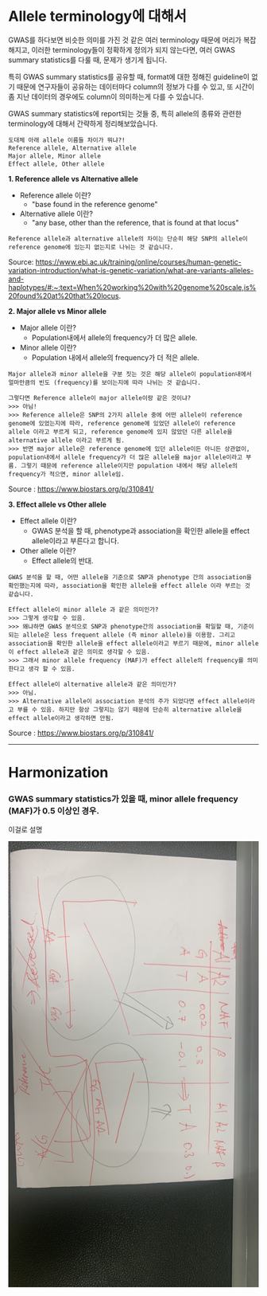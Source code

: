 # Allele terminology에 대해서
GWAS를 하다보면 비슷한 의미를 가진 것 같은 여러 terminology 때문에 머리가 복잡해지고, 이러한 terminology들이 정확하게 정의가 되지 않는다면, 여러 GWAS summary statistics를 다룰 때, 문제가 생기게 됩니다. 

특히 GWAS summary statistics를 공유할 때, format에 대한 정해진 guideline이 없기 때문에 연구자들이 공유하는 데이터마다 column의 정보가 다를 수 있고, 또 시간이 좀 지난 데이터의 경우에도 column이 의미하는게 다를 수 있습니다.

GWAS summary statistics에 report되는 것들 중, 특히 allele의 종류와 관련한 terminology에 대해서 간략하게 정리해보았습니다.  

```
도대체 아래 allele 이름들 차이가 뭐냐?!
Reference allele, Alternative allele  
Major allele, Minor allele  
Effect allele, Other allele  
```

**1. Reference allele vs Alternative allele**

- Reference allele 이란?
    - "base found in the reference genome"
- Alternative allele 이란?
    - "any base, other than the reference, that is found at that locus"  

```
Reference allele과 alternative allele의 차이는 단순히 해당 SNP의 allele이 reference genome에 있는지 없는지로 나뉘는 것 같습니다.
```

Source: https://www.ebi.ac.uk/training/online/courses/human-genetic-variation-introduction/what-is-genetic-variation/what-are-variants-alleles-and-haplotypes/#:~:text=When%20working%20with%20genome%20scale,is%20found%20at%20that%20locus.


**2. Major allele vs Minor allele**

- Major allele 이란?
    - Population내에서 allele의 frequency가 더 많은 allele.
- Minor allele 이란?
    - Population 내에서 allele의 frequency가 더 적은 allele.

```
Major allele과 minor allele을 구분 짓는 것은 해당 allele이 population내에서 얼마만큼의 빈도 (frequency)를 보이는지에 따라 나뉘는 것 같습니다.
```
```
그렇다면 Reference allele이 major allele이랑 같은 것이냐?
>>> 아님!
>>> Reference allele은 SNP의 2가지 allele 중에 어떤 allele이 reference genome에 있었는지에 따라, reference genome에 있었던 allele이 reference allele 이라고 부르게 되고, reference genome에 있지 않았던 다른 allele을 alternative allele 이라고 부르게 됨.
>>> 반면 major allele은 reference genome에 있던 allele이든 아니든 상관없이, population내에서 allele frequency가 더 많은 allele을 major allele이라고 부름. 그렇기 때문에 reference allele이지만 population 내에서 해당 allele의 frequency가 적으면, minor allele임.
```

Source : https://www.biostars.org/p/310841/

**3. Effect allele vs Other allele**

- Effect allele 이란?
    - GWAS 분석을 할 때, phenotype과 association을 확인한 allele을 effect allele이라고 부른다고 합니다.
- Other allele 이란?
    - Effect allele의 반대.

```
GWAS 분석을 할 때, 어떤 allele을 기준으로 SNP과 phenotype 간의 association을 확인했는지에 따라, association을 확인한 allele을 effect allele 이라 부르는 것 같습니다.
```
```
Effect allele이 minor allele 과 같은 의미인가?
>>> 그렇게 생각할 수 있음.
>>> 왜냐하면 GWAS 분석으로 SNP과 phenotype간의 association을 확일할 때, 기준이 되는 allele은 less frequent allele (즉 minor allele)을 이용함. 그리고 association을 확인한 allele을 effect allele이라고 부르기 때문에, minor allele이 effect allele과 같은 의미로 생각할 수 있음.
>>> 그래서 minor allele frequency (MAF)가 effect allele의 frequency를 의미한다고 생각 할 수 있음.
```
```
Effect allele이 alternative allele과 같은 의미인가?
>>> 아님.
>>> Alternative allele이 association 분석의 주가 되었다면 effect allele이라고 부를 수 있음. 하지만 항상 그렇지는 않기 때문에 단순히 alternative allele을 effect allele이라고 생각하면 안됨.
```

Source : https://www.biostars.org/p/310841/

---

# Harmonization

### GWAS summary statistics가 있을 때, minor allele frequency (MAF)가 0.5 이상인 경우.

이걸로 설명

![alt text](../../img/reverse_allele.jpg)
